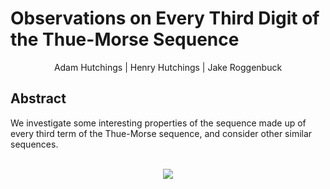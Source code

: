 # Observations on Every Third Digit of the Thue-Morse Sequence
<div align="center">
    Adam Hutchings | Henry Hutchings | Jake Roggenbuck
</div>

## Abstract

We investigate some interesting properties of the sequence made up of every third term of the Thue-Morse sequence, and consider other similar sequences.

<br>
<div align="center">
<a href="https://raw.githubusercontent.com/JakeRoggenbuck/T3-Paper-Code/main/T3.pdf">
    <img src="https://user-images.githubusercontent.com/35516367/205187345-74d68138-9862-42e5-8e3d-bf8b42f0196f.png">
</a>
</div>


